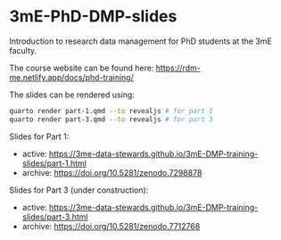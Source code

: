 # 3mE-PhD-DMP-slides

Introduction to research data management for PhD students at the 3mE faculty.

The course website can be found here: <https://rdm-me.netlify.app/docs/phd-training/>

The slides can be rendered using:

```sh
quarto render part-1.qmd --to revealjs # for part 1
quarto render part-3.qmd --to revealjs # for part 3
```

Slides for Part 1:
- active: <https://3me-data-stewards.github.io/3mE-DMP-training-slides/part-1.html>
- archive: https://doi.org/10.5281/zenodo.7298878

Slides for Part 3 (under construction):
- active: <https://3me-data-stewards.github.io/3mE-DMP-training-slides/part-3.html>
- archive: <https://doi.org/10.5281/zenodo.7712768>

